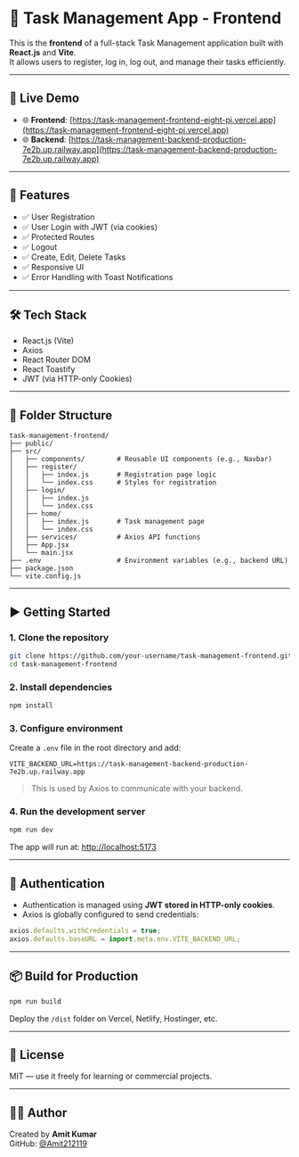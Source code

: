 # 📝 Task Management App - Frontend

This is the **frontend** of a full-stack Task Management application built with **React.js** and **Vite**.  
It allows users to register, log in, log out, and manage their tasks efficiently.

---

## 🚀 Live Demo

- 🌐 **Frontend**: [https://task-management-frontend-eight-pi.vercel.app](https://task-management-frontend-eight-pi.vercel.app)  
- 🌐 **Backend**: [https://task-management-backend-production-7e2b.up.railway.app](https://task-management-backend-production-7e2b.up.railway.app)

---

## 🔧 Features

- ✅ User Registration
- ✅ User Login with JWT (via cookies)
- ✅ Protected Routes
- ✅ Logout
- ✅ Create, Edit, Delete Tasks
- ✅ Responsive UI
- ✅ Error Handling with Toast Notifications

---

## 🛠️ Tech Stack

- React.js (Vite)
- Axios
- React Router DOM
- React Toastify
- JWT (via HTTP-only Cookies)

---

## 📁 Folder Structure

```
task-management-frontend/
├── public/
├── src/
│   ├── components/        # Reusable UI components (e.g., Navbar)
│   ├── register/
│   │   ├── index.js       # Registration page logic
│   │   └── index.css      # Styles for registration
│   ├── login/
│   │   ├── index.js
│   │   └── index.css
│   ├── home/
│   │   ├── index.js       # Task management page
│   │   └── index.css
│   ├── services/          # Axios API functions
│   ├── App.jsx
│   └── main.jsx
├── .env                   # Environment variables (e.g., backend URL)
├── package.json
└── vite.config.js
```

---

## ▶️ Getting Started

### 1. Clone the repository

```bash
git clone https://github.com/your-username/task-management-frontend.git
cd task-management-frontend
```

### 2. Install dependencies

```bash
npm install
```

### 3. Configure environment

Create a `.env` file in the root directory and add:

```env
VITE_BACKEND_URL=https://task-management-backend-production-7e2b.up.railway.app
```

> This is used by Axios to communicate with your backend.

### 4. Run the development server

```bash
npm run dev
```

The app will run at: [http://localhost:5173](http://localhost:5173)

---

## 🔐 Authentication

- Authentication is managed using **JWT stored in HTTP-only cookies**.
- Axios is globally configured to send credentials:
  
```js
axios.defaults.withCredentials = true;
axios.defaults.baseURL = import.meta.env.VITE_BACKEND_URL;
```

---

## 📦 Build for Production

```bash
npm run build
```

Deploy the `/dist` folder on Vercel, Netlify, Hostinger, etc.

---

## 📃 License

MIT — use it freely for learning or commercial projects.

---

## 🙋‍♂️ Author

Created by **Amit Kumar**  
GitHub: [@Amit212119](https://github.com/Amit212119)